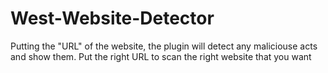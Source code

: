 # West-Website-Detector
Putting the "URL" of the website, the plugin will detect any maliciouse acts and show them. Put the right URL to scan the right website that you want
